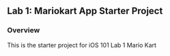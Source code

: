 ## Lab 1: Mariokart App Starter Project

### Overview

This is the starter project for iOS 101 Lab 1 Mario Kart
